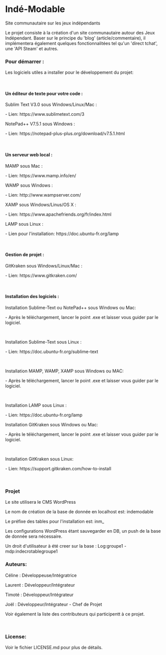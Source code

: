 # Indé-Modable
Site communautaire sur les jeux indépendants

<p>Le projet consiste à la création d'un site communautaire autour des Jeux Indépendant.
Baser sur le principe du 'blog' (article/commentaire), il implémentera également
quelques fonctionnalitées tel qu'un 'direct tchat', une 'API Steam' et autres.</p>



<h3>Pour démarrer :</h3>
<p>Les logiciels utiles a installer pour le développement du projet:</p><br>


<h4>Un éditeur de texte pour votre code :</h4>
<p>Sublim Text V3.0 sous Windows/Linux/Mac :</p>	
<p>- Lien: https://www.sublimetext.com/3</p>
<p>NotePad++ V7.5.1 sous Windows :</p>			
<p>- Lien: https://notepad-plus-plus.org/download/v7.5.1.html</p><br>

<h4>Un serveur web local :</h4>
<p>MAMP sous Mac :</p>
<p>- Lien: https://www.mamp.info/en/</p>
<p>WAMP sous Windows :</p>
<p>- Lien: http://www.wampserver.com/</p>
<p>XAMP sous Windows/Linus/OS X :</p>
<p>- Lien: https://www.apachefriends.org/fr/index.html</p>
<p>LAMP sous Linux :</p>
<p>- Lien pour l'installation: https://doc.ubuntu-fr.org/lamp</p><br>

<h4>Gestion de projet :</h4>
<p>GitKraken sous Windows/Linux/Mac :</p>
<p>- Lien: https://www.gitkraken.com/</p><br>

<h4>Installation des logiciels :</p></h4>
<p>Installation Sublime-Text ou NotePad++ sous Windows ou Mac:</p>
<p>- Après le téléchargement, lancer le point .exe et laisser vous guider par le logiciel.</p><br>

<p>Installation Sublime-Text sous Linux :</p>
<p>- Lien: https://doc.ubuntu-fr.org/sublime-text</p><br>

<p>Installation MAMP, WAMP, XAMP sous Windows ou MAC:</p>
<p>- Après le téléchargement, lancer le point .exe et laisser vous guider par le logiciel.</p><br>

<p>Installation LAMP sous Linux :</p>
<p>- Lien: https://doc.ubuntu-fr.org/lamp<br>

<p>Installation GitKraken sous Windows ou Mac:</p>
<p>- Après le téléchargement, lancer le point .exe et laisser vous guider par le logiciel.</p><br>

<p>Installation GitKraken sous Linux:</p>
<p>- Lien: https://support.gitkraken.com/how-to-install</p><br>


<h3>Projet</h3>
<p>Le site utilisera le CMS WordPress</p>
<p>Le nom de création de la base de donnée en localhost est: indemodable</p>
<p>Le préfixe des tables pour l'installation est: inm_</p>
<p>Les configurations WordPress étant sauvegarder en DB, un push de la base de donnée sera nécessaire.</p>
<p>Un droit d'utilisateur à été creer sur la base : Log:groupe1 - mdp:indecrotablegroupe1</p>


<h3>Auteurs:</h3>
<p>Céline  :   Développeuse/Intégratrice</p>
<p>Laurent :   Développeur/Intégrateur</p>
<p>Timoté  :   Développeur/Intégrateur</p>
<p>Joël    :   Développeur/Intégrateur - Chef de Projet</p>   
<p>Voir également la liste des contributeurs qui participentt à ce projet.</p><br>


<h3>License:</h3>
Voir le fichier LICENSE.md pour plus de détails.
